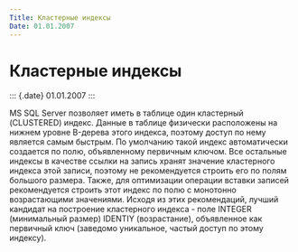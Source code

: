 ```yaml
---
Title: Кластерные индексы
Date: 01.01.2007
---
```



Кластерные индексы
==================

::: {.date}
01.01.2007
:::

MS SQL Server позволяет иметь в таблице один кластерный (CLUSTERED)
индекс. Данные в таблице физически расположены на нижнем уровне B-дерева
этого индекса, поэтому доступ по нему является самым быстрым. По
умолчанию такой индекс автоматически создается по полю, объявленному
первичным ключом. Все остальные индексы в качестве ссылки на запись
хранят значение кластерного индекса этой записи, поэтому не
рекомендуется строить его по полям большого размера. Также, для
оптимизации операции вставки записей рекомендуется строить этот индекс
по полю с монотонно возрастающими значениями. Исходя из этих
рекомендаций, лучший кандидат на построение кластерного индекса - поле
INTEGER (минимальный размер) IDENTIY (возрастание), объявленное как
первичный ключ (заведомо уникальное, частый доступ по этому индексу).
